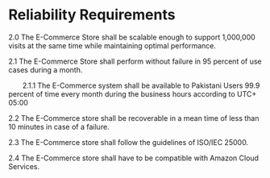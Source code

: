 
# Reliability Requirements 

2.0 The E-Commerce Store shall be scalable enough to support 1,000,000 visits at the same time while maintaining optimal performance.

2.1 The E-Commerce Store shall perform without failure in 95 percent of use cases during a month.
        
   &emsp;&emsp;2.1.1 The E-Commerce system shall be available to Pakistani Users 99.9 percent of time every month during the business hours according to UTC+ 05:00

2.2 The E-Commerce store shall be recoverable in a mean time of less than 10 minutes in case of a failure.

2.3 The E-Commerce store shall follow the guidelines of  ISO/IEC 25000.

2.4 The E-Commerce store shall have to be compatible with Amazon Cloud Services.
